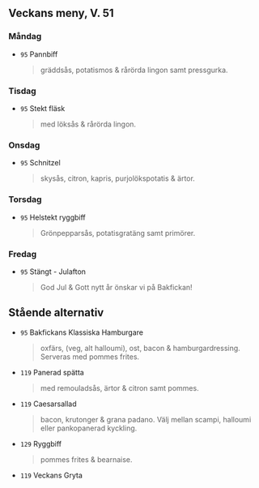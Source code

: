 ## Veckans meny, V. 51

### Måndag 

* `95` Pannbiff 
  > gräddsås, potatismos & rårörda lingon samt pressgurka.  
 
  


### Tisdag

* `95` Stekt fläsk 
  > med löksås & rårörda lingon. 
  


### Onsdag

* `95` Schnitzel
  > skysås, citron, kapris, purjolökspotatis  & ärtor. 



### Torsdag

* `95` Helstekt ryggbiff 
  >   Grönpepparsås, potatisgratäng samt primörer. 


### Fredag

* `95` Stängt - Julafton
  > God Jul & Gott nytt år önskar vi på Bakfickan!


## Stående alternativ

* `95` Bakfickans Klassiska Hamburgare
  >oxfärs, (veg, alt halloumi), ost, bacon & hamburgardressing. Serveras med pommes frites.

* `119`  Panerad spätta
  >   med remouladsås, ärtor & citron samt pommes.

* `119` Caesarsallad
  > bacon, krutonger & grana padano. Välj mellan scampi, halloumi eller pankopanerad kyckling.
  
* `129` Ryggbiff
  > pommes frites & bearnaise.

* `119` Veckans Gryta 
  

